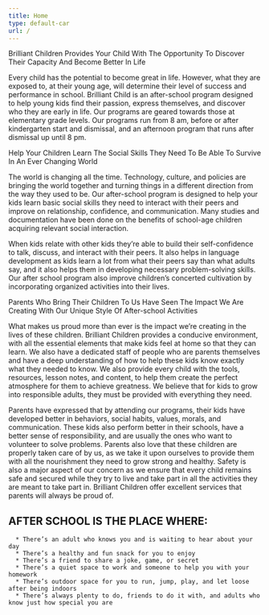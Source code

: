 ```yaml
---
title: Home
type: default-car
url: /
---
```




Brilliant Children Provides Your Child With The Opportunity To Discover Their Capacity And Become Better In Life




Every child has the potential to become great in life. However, what they are exposed to, at their young age, will determine their level of success and performance in school. Brilliant Child is an after-school program designed to help young kids find their passion, express themselves, and discover who they are early in life. Our programs are geared towards those at elementary grade levels. Our programs run from 8 am, before or after kindergarten start and dismissal, and an afternoon program that runs after dismissal up until 8 pm.




Help Your Children Learn The Social Skills They Need To Be Able To Survive In An Ever Changing World




The world is changing all the time. Technology, culture, and policies are bringing the world together and turning things in a different direction from the way they used to be. Our after-school program is designed to help your kids learn basic social skills they need to interact with their peers and improve on relationship, confidence, and communication. Many studies and documentation have been done on the benefits of school-age children acquiring relevant social interaction.




When kids relate with other kids they’re able to build their self-confidence to talk, discuss, and interact with their peers. It also helps in language development as kids learn a lot from what their peers say than what adults say, and it also helps them in developing necessary problem-solving skills. Our after school program also improve children’s concerted cultivation by incorporating organized activities into their lives.




Parents Who Bring Their Children To Us Have Seen The Impact We Are Creating With Our Unique Style Of After-school Activities




What makes us proud more than ever is the impact we’re creating in the lives of these children. Brilliant Children provides a conducive environment, with all the essential elements that make kids feel at home so that they can learn. We also have a dedicated staff of people who are parents themselves and have a deep understanding of how to help these kids know exactly what they needed to know. We also provide every child with the tools, resources, lesson notes, and content, to help them create the perfect atmosphere for them to achieve greatness. We believe that for kids to grow into responsible adults, they must be provided with everything they need.




Parents have expressed that by attending our programs, their kids have developed better in behaviors, social habits, values, morals, and communication. These kids also perform better in their schools, have a better sense of responsibility, and are usually the ones who want to volunteer to solve problems. Parents also love that these children are properly taken care of by us, as we take it upon ourselves to provide them with all the nourishment they need to grow strong and healthy. Safety is also a major aspect of our concern as we ensure that every child remains safe and secured while they try to live and take part in all the activities they are meant to take part in. Brilliant Children offer excellent services that parents will always be proud of.



## AFTER SCHOOL IS THE PLACE WHERE:





 	  * There’s an adult who knows you and is waiting to hear about your day
 	  * There’s a healthy and fun snack for you to enjoy
 	  * There’s a friend to share a joke, game, or secret
 	  * There’s a quiet space to work and someone to help you with your homework
 	  * There’s outdoor space for you to run, jump, play, and let loose after being indoors
 	  * There’s always plenty to do, friends to do it with, and adults who know just how special you are


